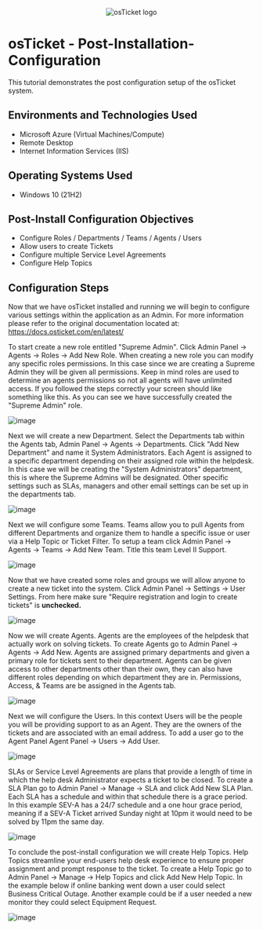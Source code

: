 
<p align="center">
<img src="https://i.imgur.com/Clzj7Xs.png" alt="osTicket logo"/>
</p>

<h1>osTicket - Post-Installation-Configuration</h1>
This tutorial demonstrates the post configuration setup of the osTicket system.<br />


<h2>Environments and Technologies Used</h2>

- Microsoft Azure (Virtual Machines/Compute)
- Remote Desktop
- Internet Information Services (IIS)

<h2>Operating Systems Used </h2>

- Windows 10</b> (21H2)

<h2>Post-Install Configuration Objectives</h2>

- Configure Roles / Departments / Teams / Agents / Users
- Allow users to create Tickets
- Configure multiple Service Level Agreements
- Configure Help Topics

<h2>Configuration Steps</h2>

Now that we have osTicket installed and running we will begin to configure various settings within the application as an Admin. For more information please refer to the original documentation located at: https://docs.osticket.com/en/latest/ 

To start create a new role entitled "Supreme Admin". Click Admin Panel -> Agents -> Roles -> Add New Role. When creating a  new role you can modify any specific roles permissions. In this case since we are creating a Supreme Admin they will be given all permissions. Keep in mind roles are used to determine an agents permissions so not all agents will have unlimited access. If you followed the steps correctly your screen should like something like this. As you can see we have successfully created the "Supreme Admin" role.

![image](https://user-images.githubusercontent.com/111653930/235697675-9476a9ca-2d33-4c3e-b8ec-a4dae7af0d03.png)


Next we will create a new Department. Select the Departments tab within the Agents tab, Admin Panel -> Agents -> Departments. Click "Add New Department" and name it System Administrators. Each Agent is assigned to a specific department depending on their assigned role within the helpdesk. In this case we will be creating the "System Administrators" department, this is where the Supreme Admins will be designated. Other specific settings such as SLAs, managers and other email settings can be set up in the departments tab.

![image](https://user-images.githubusercontent.com/111653930/235701515-b1bffc57-d445-4b89-8881-a3ae1641a43f.png)


Next we will configure some Teams. Teams allow you to pull Agents from different Departments and organize them to handle a specific issue or user via a Help Topic or Ticket Filter. To setup a team click Admin Panel -> Agents -> Teams -> Add New Team. Title this team Level II Support.

![image](https://user-images.githubusercontent.com/111653930/235702794-34024aaa-c3ca-452e-ac1b-f0fa6ef04344.png)



Now that we have created some roles and groups we will allow anyone to create a new ticket into the system. Click Admin Panel -> Settings -> User Settings. From here make sure "Require registration and login to create tickets" is **unchecked.** 

![image](https://user-images.githubusercontent.com/111653930/235704683-ed7b5fb9-7eab-49d7-9300-4fca4019a6a0.png)


Now we will create Agents. Agents are the employees of the helpdesk that actually work on solving tickets. To create Agents go to Admin Panel -> Agents -> Add New. Agents are assigned primary departments and given a primary role for tickets sent to their department. Agents can be given access to other departments other than their own, they can also have different roles depending on which department they are in. Permissions, Access, & Teams are be assigned in the Agents tab.

![image](https://user-images.githubusercontent.com/111653930/235709361-a0416c30-9b54-49b5-84bf-c32718a14956.png)


Next we will configure the Users. In this context Users will be the people you will be providing support to as an Agent. They are the owners of the tickets and are associated with an email address. To add a user go to the Agent Panel Agent Panel -> Users -> Add User. 

![image](https://user-images.githubusercontent.com/111653930/235711014-6a2030b7-ce2b-43d8-b9c4-1ca87e5a3aa8.png)


SLAs or Service Level Agreements are plans that provide a length of time in which the help desk Administrator expects a ticket to be closed. To create a SLA Plan go to Admin Panel -> Manage -> SLA and click Add New SLA Plan. Each SLA has a schedule and within that schedule there is a grace period. In this example SEV-A has a 24/7 schedule and a one hour grace period, meaning if a SEV-A Ticket arrived Sunday night at 10pm it would need to be solved by 11pm the same day. 

![image](https://user-images.githubusercontent.com/111653930/235712933-5bf417c9-3043-4b1a-aa43-f156d9c79ea5.png)


To conclude the post-install configuration we will create Help Topics. Help Topics streamline your end-users help desk experience to ensure proper assignment and prompt response to the ticket. To create a Help Topic go to Admin Panel -> Manage -> Help Topics and click Add New Help Topic. In the example below if online banking went down a user could select Business Critical Outage. Another example could be if a user needed a new monitor they could select Equipment Request.

![image](https://user-images.githubusercontent.com/111653930/235715449-3ffb5fbc-93a6-449d-a798-7cf62f804671.png)




